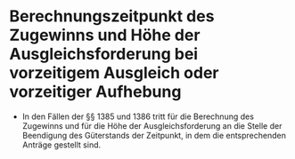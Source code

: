 # Berechnungszeitpunkt des Zugewinns und Höhe der Ausgleichsforderung bei vorzeitigem Ausgleich oder vorzeitiger Aufhebung

- In den Fällen der §§ 1385 und 1386 tritt für die Berechnung des Zugewinns und für die Höhe der Ausgleichsforderung an die Stelle der Beendigung des Güterstands der Zeitpunkt, in dem die entsprechenden Anträge gestellt sind.

